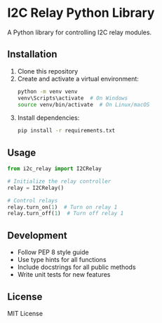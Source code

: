 # I2C Relay Python Library

A Python library for controlling I2C relay modules.

## Installation

1. Clone this repository
2. Create and activate a virtual environment:
   ```bash
   python -m venv venv
   venv\Scripts\activate  # On Windows
   source venv/bin/activate  # On Linux/macOS
   ```
3. Install dependencies:
   ```bash
   pip install -r requirements.txt
   ```

## Usage

```python
from i2c_relay import I2CRelay

# Initialize the relay controller
relay = I2CRelay()

# Control relays
relay.turn_on(1)  # Turn on relay 1
relay.turn_off(1)  # Turn off relay 1
```

## Development

- Follow PEP 8 style guide
- Use type hints for all functions
- Include docstrings for all public methods
- Write unit tests for new features

## License

MIT License